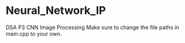 # Neural_Network_IP
DSA P3 CNN Image Processing
Make sure to change the file paths in main.cpp to your own.
